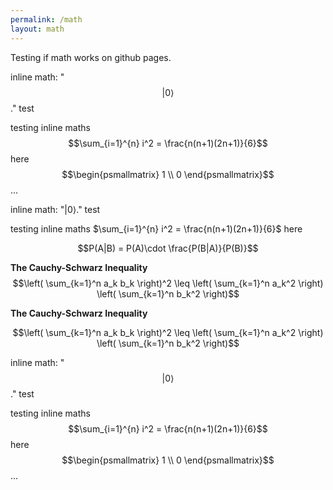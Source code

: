 ```yaml
---
permalink: /math
layout: math
---
```


Testing if math works on github pages.

inline math: "$$\lvert 0\rangle$$." test

testing inline maths $$\sum_{i=1}^{n} i^2 = \frac{n(n+1)(2n+1)}{6}$$ here $$\begin{psmallmatrix} 1 \\ 0 \end{psmallmatrix}$$ ...

inline math: "$\lvert 0\rangle$." test

testing inline maths $\sum_{i=1}^{n} i^2 = \frac{n(n+1)(2n+1)}{6}$ here

$$P(A|B) = P(A)\cdot \frac{P(B|A)}{P(B)}$$

**The Cauchy-Schwarz Inequality**\
$$\left( \sum_{k=1}^n a_k b_k \right)^2 \leq \left( \sum_{k=1}^n a_k^2 \right) \left( \sum_{k=1}^n b_k^2 \right)$$

**The Cauchy-Schwarz Inequality**

```math
\left( \sum_{k=1}^n a_k b_k \right)^2 \leq \left( \sum_{k=1}^n a_k^2 \right) \left( \sum_{k=1}^n b_k^2 \right)
```

inline math: "$$\lvert 0\rangle$$." test

testing inline maths $$\sum_{i=1}^{n} i^2 = \frac{n(n+1)(2n+1)}{6}$$ here $$\begin{psmallmatrix} 1 \\ 0 \end{psmallmatrix}$$ ...

